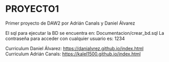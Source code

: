 # PROYECTO1
Primer proyecto de DAW2 por Adrián Canals y Daniel Álvarez

El sql para ejecutar la BD se encuentra en: Documentacion/crear_bd.sql
La contraseña para acceder con cualquier usuario es: 1234

Curriculum Daniel Álvarez: https://danialvrez.github.io/index.html
Curriculum Adrián Canals: https://kalel1500.github.io/index.html
